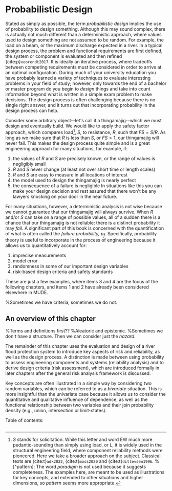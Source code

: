 # Probabilistic Design

Stated as simply as possible, the term *probabilistic design* implies the use of probability to design something. Although this may sound complex, there is actually not much different than a deterministic approach, where values used to design something are not assumed to be random. For example, the load on a beam, or the maximum discharge expected in a river. In a typical design process, the problem and functional requirements are first defined, the system or component is evaluated and then refined {cite:p}`voorendt2017`. It is ideally an iterative process, where tradeoffs between competing requirements must be considered in order to arrive at an optimal configuration. During much of your university education you have probably learned a variety of techniques to evaluate interesting problems in your field of study; however, only towards the end of a bachelor or master program do you begin to *design* things and take into count information beyond what is written in a simple exam problem to make decisions. The design process is often challenging because there is no single right answer, and it turns out that incorporating probability in the design process can help.

Consider some arbitrary object--let's call it a thingamajig--which we must design and eventually build. We would like to apply the safety factor approach, which compares load[^solicitation], $S$, to resistance, $R$, such that $FS=S/R$. As long as we make sure that $R$ is less than $S$, or $FS>1$, our thingamajig will never fail. This makes the design process quite simple and is a great engineering approach for many situations, for example, if:
1. the values of $R$ and $S$ are precisely known, or the range of values is negligibly small
2. $R$ and $S$ never change (at least not over short time or length scales)
3. $R$ and $S$ are easy to measure in all locations of interest
4. the model used to design the thingamajig is nearly perfect
5. the consequence of a failure is negligible
In situations like this you can make your design decision and rest assured that there won't be any lawyers knocking on your door in the near future.

For many situations, however, a deterministic analysis is not wise because we cannot guarantee that our thingamajig will always survive. When $R$ and/or $S$ can take on a range of possible values, all of a sudden there is a chance that our thingamajig is not reliable: there is a distinct probability it may *fail.* A significant part of this book is concerned with the quantification of what is often called the *failure probability,* $p_f$. Specifically, probability theory is useful to incorporate in the process of engineering because it allows us to quantitatively account for:  

1. imprecise measurements
2. model error
3. randomness in some of our important design variables
4. risk-based design criteria and safety standards

These are just a few examples, where items 3 and 4 are the focus of the following chapters, and items 1 and 2 have already been considered elsewhere in MUDE.

%Sometimes we have criteria, sometimes we do not.

## An overview of this chapter

%Terms and definitions first??
%Aleatoric and epistemic.
%Sometimes we don't have a structure. Then we can consider just the *hazard*.

The remainder of this chapter uses the evaluation and design of a river flood protection system to introduce key aspects of risk and reliability, as well as the design process. A distinction is made between using probability to assess engineering components and systems (reliability analysis) and to derive design criteria (risk assessment), which are introduced formally in later chapters after the general risk analysis framework is discussed.

Key concepts are often illustrated in a simple way by considering two random variables, which can be referred to as a *bivariate* situation. This is more insightful than the univariate case because it allows us to consider the quantitative and qualitative influence of dependence, as well as the functional relationship between two variables and their join probability density (e.g., union, intersection or limit-states).

Table of contents:

```{tableofcontents}
```

[^solicitation]: $S$ stands for solicitation. While this letter and word EW much more pedantic-sounding than simply using load, or $L$, it is widely used in the structural engineering field, where component reliability methods were pioneered. Here we take a broader approach on the subject. Classical texts are {cite:t}`adk2022`, {cite:t}`moss2020` and {cite:t}`ditlevsen1996`.
%[^pattern]: The word *paradigm* is not used because it suggests completeness. The examples here, are meant to be used as illustrations for key concepts, and extended to other situations and higher dimensions, so *pattern* seems more appropriate.